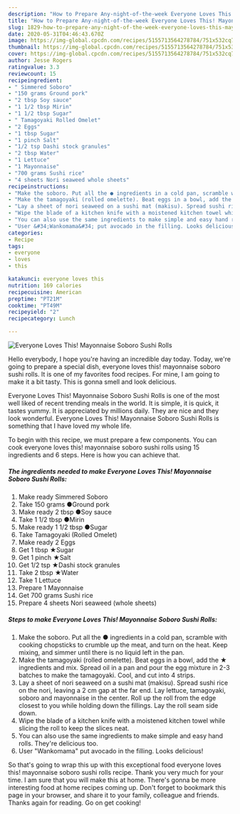 ```yaml
---
description: "How to Prepare Any-night-of-the-week Everyone Loves This! Mayonnaise Soboro Sushi Rolls"
title: "How to Prepare Any-night-of-the-week Everyone Loves This! Mayonnaise Soboro Sushi Rolls"
slug: 1829-how-to-prepare-any-night-of-the-week-everyone-loves-this-mayonnaise-soboro-sushi-rolls
date: 2020-05-31T04:46:43.670Z
image: https://img-global.cpcdn.com/recipes/5155713564278784/751x532cq70/everyone-loves-this-mayonnaise-soboro-sushi-rolls-recipe-main-photo.jpg
thumbnail: https://img-global.cpcdn.com/recipes/5155713564278784/751x532cq70/everyone-loves-this-mayonnaise-soboro-sushi-rolls-recipe-main-photo.jpg
cover: https://img-global.cpcdn.com/recipes/5155713564278784/751x532cq70/everyone-loves-this-mayonnaise-soboro-sushi-rolls-recipe-main-photo.jpg
author: Jesse Rogers
ratingvalue: 3.3
reviewcount: 15
recipeingredient:
- " Simmered Soboro"
- "150 grams Ground pork"
- "2 tbsp Soy sauce"
- "1 1/2 tbsp Mirin"
- "1 1/2 tbsp Sugar"
- " Tamagoyaki Rolled Omelet"
- "2 Eggs"
- "1 tbsp Sugar"
- "1 pinch Salt"
- "1/2 tsp Dashi stock granules"
- "2 tbsp Water"
- "1 Lettuce"
- "1 Mayonnaise"
- "700 grams Sushi rice"
- "4 sheets Nori seaweed whole sheets"
recipeinstructions:
- "Make the soboro. Put all the ● ingredients in a cold pan, scramble with cooking chopsticks to crumble up the meat, and turn on the heat. Keep mixing, and simmer until there is no liquid left in the pan."
- "Make the tamagoyaki (rolled omelette). Beat eggs in a bowl, add the ★ ingredients and mix. Spread oil in a pan and pour the egg mixture in 2-3 batches to make the tamagoyaki. Cool, and cut into 4 strips."
- "Lay a sheet of nori seaweed on a sushi mat (makisu). Spread sushi rice on the nori, leaving a 2 cm gap at the far end. Lay lettuce, tamagoyaki, soboro and mayonnaise in the center. Roll up the roll from the edge closest to you while holding down the fillings. Lay the roll seam side down."
- "Wipe the blade of a kitchen knife with a moistened kitchen towel while slicing the roll to keep the slices neat."
- "You can also use the same ingredients to make simple and easy hand rolls. They&#39;re delicious too."
- "User &#34;Wankomama&#34; put avocado in the filling. Looks delicious!"
categories:
- Recipe
tags:
- everyone
- loves
- this

katakunci: everyone loves this 
nutrition: 169 calories
recipecuisine: American
preptime: "PT21M"
cooktime: "PT49M"
recipeyield: "2"
recipecategory: Lunch

---
```



![Everyone Loves This! Mayonnaise Soboro Sushi Rolls](https://img-global.cpcdn.com/recipes/5155713564278784/751x532cq70/everyone-loves-this-mayonnaise-soboro-sushi-rolls-recipe-main-photo.jpg)

Hello everybody, I hope you're having an incredible day today. Today, we're going to prepare a special dish, everyone loves this! mayonnaise soboro sushi rolls. It is one of my favorites food recipes. For mine, I am going to make it a bit tasty. This is gonna smell and look delicious.

Everyone Loves This! Mayonnaise Soboro Sushi Rolls is one of the most well liked of recent trending meals in the world. It is simple, it is quick, it tastes yummy. It is appreciated by millions daily. They are nice and they look wonderful. Everyone Loves This! Mayonnaise Soboro Sushi Rolls is something that I have loved my whole life.




To begin with this recipe, we must prepare a few components. You can cook everyone loves this! mayonnaise soboro sushi rolls using 15 ingredients and 6 steps. Here is how you can achieve that.

<!--inarticleads1-->

##### The ingredients needed to make Everyone Loves This! Mayonnaise Soboro Sushi Rolls:

1. Make ready  Simmered Soboro
1. Take 150 grams ●Ground pork
1. Make ready 2 tbsp ●Soy sauce
1. Take 1 1/2 tbsp ●Mirin
1. Make ready 1 1/2 tbsp ●Sugar
1. Take  Tamagoyaki (Rolled Omelet)
1. Make ready 2 Eggs
1. Get 1 tbsp ★Sugar
1. Get 1 pinch ★Salt
1. Get 1/2 tsp ★Dashi stock granules
1. Take 2 tbsp ★Water
1. Take 1 Lettuce
1. Prepare 1 Mayonnaise
1. Get 700 grams Sushi rice
1. Prepare 4 sheets Nori seaweed (whole sheets)




<!--inarticleads2-->

##### Steps to make Everyone Loves This! Mayonnaise Soboro Sushi Rolls:

1. Make the soboro. Put all the ● ingredients in a cold pan, scramble with cooking chopsticks to crumble up the meat, and turn on the heat. Keep mixing, and simmer until there is no liquid left in the pan.
1. Make the tamagoyaki (rolled omelette). Beat eggs in a bowl, add the ★ ingredients and mix. Spread oil in a pan and pour the egg mixture in 2-3 batches to make the tamagoyaki. Cool, and cut into 4 strips.
1. Lay a sheet of nori seaweed on a sushi mat (makisu). Spread sushi rice on the nori, leaving a 2 cm gap at the far end. Lay lettuce, tamagoyaki, soboro and mayonnaise in the center. Roll up the roll from the edge closest to you while holding down the fillings. Lay the roll seam side down.
1. Wipe the blade of a kitchen knife with a moistened kitchen towel while slicing the roll to keep the slices neat.
1. You can also use the same ingredients to make simple and easy hand rolls. They&#39;re delicious too.
1. User &#34;Wankomama&#34; put avocado in the filling. Looks delicious!




So that's going to wrap this up with this exceptional food everyone loves this! mayonnaise soboro sushi rolls recipe. Thank you very much for your time. I am sure that you will make this at home. There's gonna be more interesting food at home recipes coming up. Don't forget to bookmark this page in your browser, and share it to your family, colleague and friends. Thanks again for reading. Go on get cooking!
